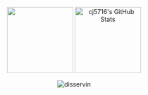 <p align="center">
    <img style="height: 150px" src="https://github-readme-stats.vercel.app/api?username=cj5716&show_icons=true"> 
    <img style="height: 150px" src="https://streak-stats.demolab.com?user=cj5716&fire=EB5454" alt="cj5716's GitHub Stats">
</p>
<p align="center">
    <img src="https://komarev.com/ghpvc/?username=cj5716&label=Profile%20views&color=0e75b6&style=flat" alt="disservin" />
</p>
